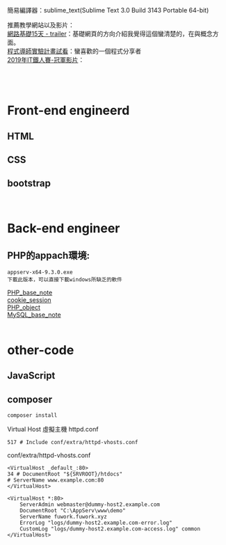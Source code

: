 簡易編譯器：sublime_text(Sublime Text 3.0 Build 3143 Portable 64-bit)

推薦教學網站以及影片：<br>
<a href="https://www.youtube.com/playlist?list=PLgxebFiptLICg7tXC1zX-0b--P2GAirDT">網路基礎15天 - trailer</a>：基礎網頁的方向介紹我覺得這個蠻清楚的，在與概念方面。<br>
<a href="https://www.youtube.com/playlist?list=PLeWlPscCzV-e-EeGkrYKHavBnYSzJ4gMw">程式導師實驗計畫試看</a>：蠻喜歡的一個程式分享者<br>
<a href="https://www.youtube.com/playlist?list=PLqivELodHt3iL9PgGHg0_EF86FwdiqCre">2019年IT鐵人賽-冠軍影片</a>：<br>
<a href=""></a><br>
<a href=""></a><br>
<a href=""></a><br>

# Front-end engineerd
## HTML
## CSS
## bootstrap 
<br>

# Back-end engineer
## PHP的appach環境:
~~~
appserv-x64-9.3.0.exe
下載此版本，可以直接下載windows所缺乏的軟件
~~~
<a href="https://github.com/iachievedream/notebook/blob/master/web_code/PHP-MySQL/PHP_base_note.md">PHP_base_note</a><br>
<a href="https://github.com/iachievedream/notebook/blob/master/web_code/PHP-MySQL/cookie_session.md">cookie_session</a><br>
<a href="https://github.com/iachievedream/notebook/blob/master/web_code/PHP-MySQL/PHP_object.md">PHP_object</a><br>
<a href="https://github.com/iachievedream/notebook/blob/master/web_code/PHP-MySQL/MySQL_base_note.md">MySQL_base_note</a><br>
<br>
# other-code
## JavaScript


## composer
~~~
composer install
~~~

Virtual Host 虛擬主機
httpd.conf 
~~~
517 # Include conf/extra/httpd-vhosts.conf
~~~

conf/extra/httpd-vhosts.conf
~~~
<VirtualHost _default_:80>
34 # DocumentRoot "${SRVROOT}/htdocs"
# ServerName www.example.com:80
</VirtualHost>

<VirtualHost *:80>
    ServerAdmin webmaster@dummy-host2.example.com
    DocumentRoot "C:\AppServ\www\demo"
    ServerName fuwork.fuwork.xyz
    ErrorLog "logs/dummy-host2.example.com-error.log"
    CustomLog "logs/dummy-host2.example.com-access.log" common
</VirtualHost>
~~~